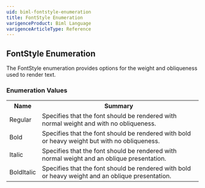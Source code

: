 ```yaml
---
uid: biml-fontstyle-enumeration
title: FontStyle Enumeration
varigenceProduct: Biml Language
varigenceArticleType: Reference
---
```


## FontStyle Enumeration<div class="LanguageSummary"><div class ="SummaryItem">The FontStyle enumeration provides options for the weight and obliqueness used to render text.</div></div><div class="EnumValueGroup">### Enumeration Values<table id="EnumValue" class="MemberList"><tbody><tr><th class="MemberNameColumnHeader">Name</th><th class="MemberSummaryColumnHeader">Summary</th></tr><tr class="cd0"><td class="MemberName">Regular</td><td class="MemberSummary"><div class ="SummaryItem">Specifies that the font should be rendered with normal weight and with no obliqueness.</div> </td></tr><tr class="cd1"><td class="MemberName">Bold</td><td class="MemberSummary"><div class ="SummaryItem">Specifies that the font should be rendered with bold or heavy weight but with no obliqueness.</div> </td></tr><tr class="cd0"><td class="MemberName">Italic</td><td class="MemberSummary"><div class ="SummaryItem">Specifies that the font should be rendered with normal weight and an oblique presentation.</div> </td></tr><tr class="cd1"><td class="MemberName">BoldItalic</td><td class="MemberSummary"><div class ="SummaryItem">Specifies that the font should be rendered with bold or heavy weight and an oblique presentation.</div> </td></tr></tbody></table></div>